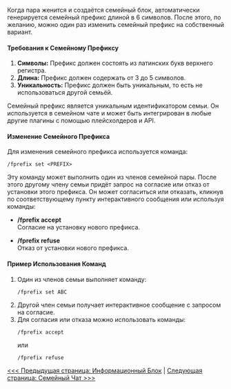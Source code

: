 Когда пара женится и создаётся семейный блок, автоматически генерируется семейный префикс длиной в 6 символов. После этого, по желанию, можно один раз изменить семейный префикс на собственный вариант.

#### Требования к Семейному Префиксу

1. **Символы:** Префикс должен состоять из латинских букв верхнего регистра.
2. **Длина:** Префикс должен содержать от 3 до 5 символов.
3. **Уникальность:** Префикс должен быть уникальным, то есть не использоваться другой семьёй.

Семейный префикс является уникальным идентификатором семьи. Он используется в семейном чате и может быть интегрирован в любые другие плагины с помощью плейсхолдеров и API.

#### Изменение Семейного Префикса

Для изменения семейного префикса используется команда:

```
/fprefix set <PREFIX>
```

Эту команду может выполнить один из членов семейной пары. После этого другому члену семьи придёт запрос на согласие или отказ от установки этого префикса. Он может согласиться или отказать, кликнув по соответствующему пункту интерактивного сообщения или используя команды:

- **/fprefix accept**  
  Согласие на установку нового префикса.

- **/fprefix refuse**  
  Отказ от установки нового префикса.

#### Пример Использования Команд

1. Один из членов семьи выполняет команду:
   ```
   /fprefix set ABC
   ```
2. Другой член семьи получает интерактивное сообщение с запросом на согласие.
3. Для согласия или отказа можно использовать команды:
   ```
   /fprefix accept
   ```
   или
   ```
   /fprefix refuse
   ```

[<<< Предыдущая страница: Информационный Блок](info.md) | [Следующая страница: Семейный Чат >>>](chat.md)